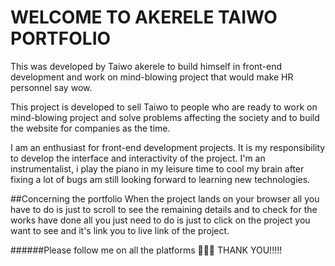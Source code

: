 # WELCOME TO AKERELE TAIWO PORTFOLIO

This was developed by Taiwo akerele to build himself in front-end development and work on mind-blowing project that would make HR personnel say wow.

This project is developed to sell Taiwo to people who are ready to work on mind-blowing project and solve problems affecting the society and to build the website for companies as the time.

I am an enthusiast for front-end development projects. It is my responsibility to develop the interface and interactivity of the project. I'm an instrumentalist, i play the piano in my leisure time to cool my brain after fixing a lot of bugs am still looking forward to learning new technologies.

##Concerning the portfolio
When the project lands on your browser all you have to do is just to scroll to see the remaining details and to check for the works have done all you just need to do is just to click on the project you want to see and it's link you to live link of the project.

######Please follow me on all the platforms 🤣😂😂 THANK YOU!!!!!
